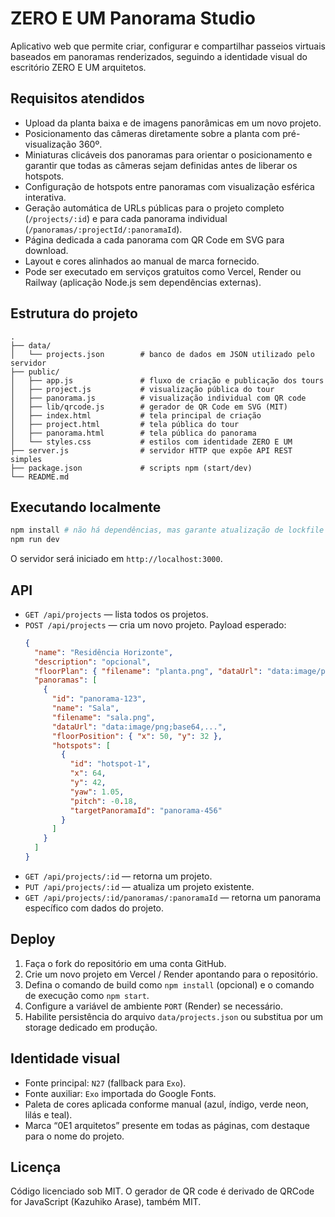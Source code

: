 # ZERO E UM Panorama Studio

Aplicativo web que permite criar, configurar e compartilhar passeios virtuais baseados em panoramas renderizados, seguindo a identidade visual do escritório ZERO E UM arquitetos.

## Requisitos atendidos

- Upload da planta baixa e de imagens panorâmicas em um novo projeto.
- Posicionamento das câmeras diretamente sobre a planta com pré-visualização 360º.
- Miniaturas clicáveis dos panoramas para orientar o posicionamento e garantir que todas as câmeras sejam definidas antes de liberar os hotspots.
- Configuração de hotspots entre panoramas com visualização esférica interativa.
- Geração automática de URLs públicas para o projeto completo (`/projects/:id`) e para cada panorama individual (`/panoramas/:projectId/:panoramaId`).
- Página dedicada a cada panorama com QR Code em SVG para download.
- Layout e cores alinhados ao manual de marca fornecido.
- Pode ser executado em serviços gratuitos como Vercel, Render ou Railway (aplicação Node.js sem dependências externas).

## Estrutura do projeto

```
.
├── data/
│   └── projects.json        # banco de dados em JSON utilizado pelo servidor
├── public/
│   ├── app.js               # fluxo de criação e publicação dos tours
│   ├── project.js           # visualização pública do tour
│   ├── panorama.js          # visualização individual com QR code
│   ├── lib/qrcode.js        # gerador de QR Code em SVG (MIT)
│   ├── index.html           # tela principal de criação
│   ├── project.html         # tela pública do tour
│   ├── panorama.html        # tela pública do panorama
│   └── styles.css           # estilos com identidade ZERO E UM
├── server.js                # servidor HTTP que expõe API REST simples
├── package.json             # scripts npm (start/dev)
└── README.md
```

## Executando localmente

```bash
npm install # não há dependências, mas garante atualização de lockfile se necessário
npm run dev
```

O servidor será iniciado em `http://localhost:3000`.

## API

- `GET /api/projects` — lista todos os projetos.
- `POST /api/projects` — cria um novo projeto. Payload esperado:
  ```json
  {
    "name": "Residência Horizonte",
    "description": "opcional",
    "floorPlan": { "filename": "planta.png", "dataUrl": "data:image/png;base64,..." },
    "panoramas": [
      {
        "id": "panorama-123",
        "name": "Sala",
        "filename": "sala.png",
        "dataUrl": "data:image/png;base64,...",
        "floorPosition": { "x": 50, "y": 32 },
        "hotspots": [
          {
            "id": "hotspot-1",
            "x": 64,
            "y": 42,
            "yaw": 1.05,
            "pitch": -0.18,
            "targetPanoramaId": "panorama-456"
          }
        ]
      }
    ]
  }
  ```
- `GET /api/projects/:id` — retorna um projeto.
- `PUT /api/projects/:id` — atualiza um projeto existente.
- `GET /api/projects/:id/panoramas/:panoramaId` — retorna um panorama específico com dados do projeto.

## Deploy

1. Faça o fork do repositório em uma conta GitHub.
2. Crie um novo projeto em Vercel / Render apontando para o repositório.
3. Defina o comando de build como `npm install` (opcional) e o comando de execução como `npm start`.
4. Configure a variável de ambiente `PORT` (Render) se necessário.
5. Habilite persistência do arquivo `data/projects.json` ou substitua por um storage dedicado em produção.

## Identidade visual

- Fonte principal: `N27` (fallback para `Exo`).
- Fonte auxiliar: `Exo` importada do Google Fonts.
- Paleta de cores aplicada conforme manual (azul, índigo, verde neon, lilás e teal).
- Marca “0E1 arquitetos” presente em todas as páginas, com destaque para o nome do projeto.

## Licença

Código licenciado sob MIT. O gerador de QR code é derivado de QRCode for JavaScript (Kazuhiko Arase), também MIT.
